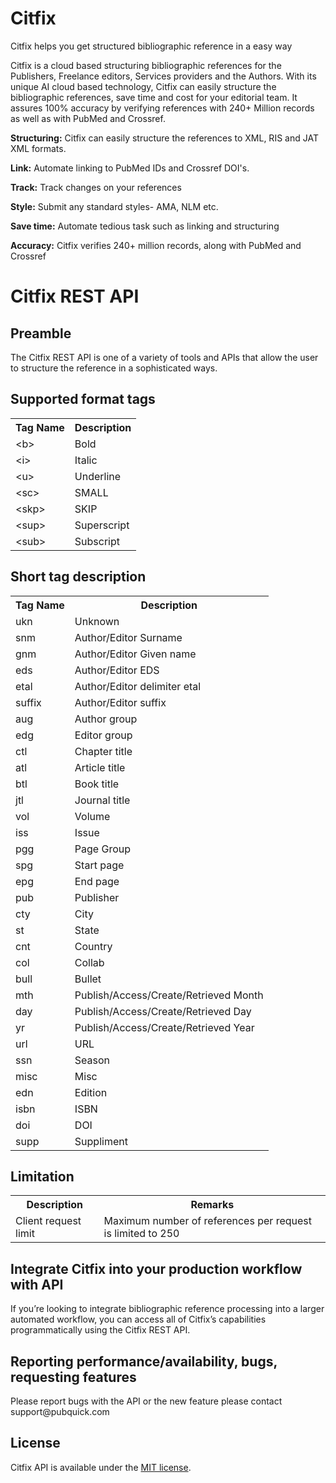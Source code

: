 # Citfix
Citfix helps you get structured bibliographic reference in a easy way

Citfix is a cloud based structuring bibliographic references for the Publishers, Freelance editors, Services providers and the Authors. With its unique AI cloud based technology, Citfix can easily structure the bibliographic references, save time and cost for your editorial team. It assures 100% accuracy by verifying references with 240+ Million records as well as with PubMed and Crossref.

<b>Structuring:</b> Citfix can easily structure the references to XML, RIS and JAT XML formats.

<b>Link:</b> Automate linking to PubMed IDs and Crossref DOI's.

<b>Track:</b> Track changes on your references

<b>Style:</b> Submit any standard styles- AMA, NLM etc.

<b>Save time:</b> Automate tedious task such as linking and structuring

<b>Accuracy:</b> Citfix verifies 240+ million records, along with PubMed and Crossref

<h1>Citfix REST API</h1>
<h2>Preamble</h2>
The Citfix REST API is one of a variety of tools and APIs that allow the user to structure the reference in a sophisticated ways.

<h2>Supported format tags</h2>
<table>
  <tr>
    <th>Tag Name</th>
    <th>Description</th> 
  </tr>
  <tr>
    <td>&lt;b&gt;</td>
    <td>Bold</td> 
  </tr>
  <tr>
    <td>&lt;i&gt;</td>
    <td>Italic</td> 
  </tr>
  <tr>
    <td>&lt;u&gt;</td>
    <td>Underline</td> 
  </tr>
  <tr>
    <td>&lt;sc&gt;</td>
    <td>SMALL</td> 
  </tr>
  <tr>
    <td>&lt;skp&gt;</td>
    <td>SKIP</td> 
  </tr>
    <tr>
    <td>&lt;sup&gt;</td>
    <td>Superscript</td> 
  </tr>
    <tr>
    <td>&lt;sub&gt;</td>
    <td>Subscript</td> 
  </tr>
  </table>

<h2>Short tag description</h2>
<table>
  <tr>
    <th>Tag Name</th>
    <th>Description</th> 
  </tr>
  <tr>
    <td>ukn</td>
    <td>Unknown</td> 
  </tr>
  <tr>
    <td>snm</td>
    <td>Author/Editor Surname</td> 
  </tr>
  <tr>
    <td>gnm</td>
    <td>Author/Editor Given name</td> 
  </tr>
    <tr>
    <td>eds</td>
    <td>Author/Editor EDS</td> 
  </tr>
    <tr>
    <td>etal</td>
    <td>Author/Editor delimiter etal</td> 
  </tr>
    <tr>
    <td>suffix</td>
    <td>Author/Editor suffix</td> 
  </tr>
  <tr>
    <td>aug</td>
    <td>Author group</td> 
  </tr>
    <tr>
    <td>edg</td>
    <td>Editor group</td> 
  </tr>
    <tr>
    <td>ctl</td>
    <td>Chapter title</td> 
  </tr>
    <tr>
    <td>atl</td>
    <td>Article title</td> 
  </tr>
    <tr>
    <td>btl</td>
    <td>Book title</td> 
  </tr>
    <tr>
    <td>jtl</td>
    <td>Journal title</td> 
  </tr>
    <tr>
    <td>vol</td>
    <td>Volume</td> 
  </tr>
    <tr>
    <td>iss</td>
    <td>Issue</td> 
  </tr>
   <tr>
    <td>pgg</td>
    <td>Page Group</td> 
  </tr>
    <tr>
    <td>spg</td>
    <td>Start page</td> 
  </tr>
    <tr>
    <td>epg</td>
    <td>End page</td> 
  </tr>
    <tr>
    <td>pub</td>
    <td>Publisher</td> 
  </tr>
    <tr>
    <td>cty</td>
    <td>City</td> 
  </tr>
    <tr>
    <td>st</td>
    <td>State</td> 
  </tr>
  <tr>
    <td>cnt</td>
    <td>Country</td> 
  </tr>
    <tr>
    <td>col</td>
    <td>Collab</td> 
  </tr>
  <tr>
    <td>bull</td>
    <td>Bullet</td> 
  </tr>
  <tr>
    <td>mth</td>
    <td>Publish/Access/Create/Retrieved Month</td> 
  </tr>
   <tr>
    <td>day</td>
    <td>Publish/Access/Create/Retrieved Day</td> 
  </tr>
  <tr>
    <td>yr</td>
    <td>Publish/Access/Create/Retrieved Year</td> 
  </tr>
  <tr>
    <td>url</td>
    <td>URL</td> 
  </tr>
  <tr>
    <td>ssn</td>
    <td>Season</td> 
  </tr>
  <tr>
    <td>misc</td>
    <td>Misc</td> 
  </tr>
  <tr>
    <td>edn</td>
    <td>Edition</td> 
  </tr>
  <tr>
    <td>isbn</td>
    <td>ISBN</td> 
  </tr>
  <tr>
    <td>doi</td>
    <td>DOI</td> 
  </tr>
  <tr>
    <td>supp</td>
    <td>Suppliment</td> 
  </tr>
</table>

<h2>Limitation</h2>
<table>
  <tr>
    <th>Description</th>
    <th>Remarks</th> 
  </tr>
  <tr>
    <td>Client request limit</td>
    <td>Maximum number of references per request is limited to 250</td> 
  </tr>
  </table>

<h2>Integrate Citfix into your production workflow with API</h2>
If you’re looking to integrate bibliographic reference processing into a larger automated workflow, you can access all of Citfix’s capabilities programmatically using the Citfix REST API.
<h2>Reporting performance/availability, bugs, requesting features</h2>
Please report bugs with the API or the new feature please contact support@pubquick.com

<h2>License</h2>
<p>Citfix API is available under the <a href="http://opensource.org/licenses/MIT" rel="nofollow">MIT license</a>.</p>

